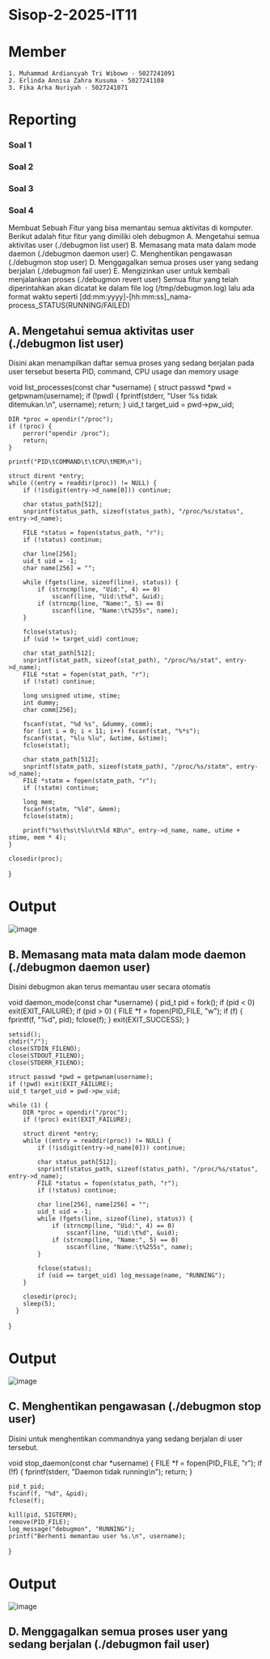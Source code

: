 # Sisop-2-2025-IT11

# Member

    1. Muhammad Ardiansyah Tri Wibowo - 5027241091
    2. Erlinda Annisa Zahra Kusuma - 5027241108
    3. Fika Arka Nuriyah - 5027241071

# Reporting

### Soal 1
### Soal 2
### Soal 3
### Soal 4
Membuat Sebuah Fitur yang bisa memantau semua aktivitas di komputer. Berikut adalah fitur fitur yang dimiliki oleh debugmon
A. Mengetahui semua aktivitas user (./debugmon list user)
B. Memasang mata mata dalam mode daemon (./debugmon daemon user)
C. Menghentikan pengawasan (./debugmon stop user)
D. Menggagalkan semua proses user yang sedang berjalan (./debugmon fail user)
E. Mengizinkan user untuk kembali menjalankan proses (./debugmon revert user)
Semua fitur yang telah diperintahkan akan dicatat ke dalam file log (/tmp/debugmon.log) lalu ada format waktu seperti [dd:mm:yyyy]-[hh:mm:ss]_nama-process_STATUS(RUNNING/FAILED)

## A. Mengetahui semua aktivitas user (./debugmon list user)
Disini akan menampilkan daftar semua proses yang sedang berjalan pada user tersebut beserta PID, command, CPU usage dan memory usage 

  void list_processes(const char *username) {
    struct passwd *pwd = getpwnam(username);
    if (!pwd) {
        fprintf(stderr, "User %s tidak ditemukan.\n", username);
        return;
    }
    uid_t target_uid = pwd->pw_uid;

    DIR *proc = opendir("/proc");
    if (!proc) {
        perror("opendir /proc");
        return;
    }

    printf("PID\tCOMMAND\t\tCPU\tMEM\n");

    struct dirent *entry;
    while ((entry = readdir(proc)) != NULL) {
        if (!isdigit(entry->d_name[0])) continue;

        char status_path[512];
        snprintf(status_path, sizeof(status_path), "/proc/%s/status", entry->d_name);

        FILE *status = fopen(status_path, "r");
        if (!status) continue;

        char line[256];
        uid_t uid = -1;
        char name[256] = "";

        while (fgets(line, sizeof(line), status)) {
            if (strncmp(line, "Uid:", 4) == 0)
                sscanf(line, "Uid:\t%d", &uid);
            if (strncmp(line, "Name:", 5) == 0)
                sscanf(line, "Name:\t%255s", name);
        }

        fclose(status);
        if (uid != target_uid) continue;

        char stat_path[512];
        snprintf(stat_path, sizeof(stat_path), "/proc/%s/stat", entry->d_name);
        FILE *stat = fopen(stat_path, "r");
        if (!stat) continue;

        long unsigned utime, stime;
        int dummy;
        char comm[256];

        fscanf(stat, "%d %s", &dummy, comm);
        for (int i = 0; i < 11; i++) fscanf(stat, "%*s");
        fscanf(stat, "%lu %lu", &utime, &stime);
        fclose(stat);

        char statm_path[512];
        snprintf(statm_path, sizeof(statm_path), "/proc/%s/statm", entry->d_name);
        FILE *statm = fopen(statm_path, "r");
        if (!statm) continue;

        long mem;
        fscanf(statm, "%ld", &mem);
        fclose(statm);

        printf("%s\t%s\t%lu\t%ld KB\n", entry->d_name, name, utime + stime, mem * 4);
    }

    closedir(proc);
  }

# Output
![image](https://github.com/user-attachments/assets/585ad1b4-7f58-4c31-bba3-ce3683953d83)


## B. Memasang mata mata dalam mode daemon (./debugmon daemon user)
Disini debugmon akan terus memantau user secara otomatis

  void daemon_mode(const char *username) {
    pid_t pid = fork();
    if (pid < 0) exit(EXIT_FAILURE);
    if (pid > 0) {
        FILE *f = fopen(PID_FILE, "w");
        if (f) {
            fprintf(f, "%d", pid);
            fclose(f);
        }
        exit(EXIT_SUCCESS);
    }

    setsid();
    chdir("/");
    close(STDIN_FILENO);
    close(STDOUT_FILENO);
    close(STDERR_FILENO);

    struct passwd *pwd = getpwnam(username);
    if (!pwd) exit(EXIT_FAILURE);
    uid_t target_uid = pwd->pw_uid;

    while (1) {
        DIR *proc = opendir("/proc");
        if (!proc) exit(EXIT_FAILURE);

        struct dirent *entry;
        while ((entry = readdir(proc)) != NULL) {
            if (!isdigit(entry->d_name[0])) continue;

            char status_path[512];
            snprintf(status_path, sizeof(status_path), "/proc/%s/status", entry->d_name);
            FILE *status = fopen(status_path, "r");
            if (!status) continue;

            char line[256], name[256] = "";
            uid_t uid = -1;
            while (fgets(line, sizeof(line), status)) {
                if (strncmp(line, "Uid:", 4) == 0)
                    sscanf(line, "Uid:\t%d", &uid);
                if (strncmp(line, "Name:", 5) == 0)
                    sscanf(line, "Name:\t%255s", name);
            }

            fclose(status);
            if (uid == target_uid) log_message(name, "RUNNING");
        }

        closedir(proc);
        sleep(5);
      }
  }

# Output
![image](https://github.com/user-attachments/assets/ea6f4b1d-7e6a-44c7-8904-593adf0ef3e3)


## C. Menghentikan pengawasan (./debugmon stop user)
Disini untuk menghentikan commandnya yang sedang berjalan di user tersebut.

  void stop_daemon(const char *username) {
    FILE *f = fopen(PID_FILE, "r");
    if (!f) {
        fprintf(stderr, "Daemon tidak running\n");
        return;
    }

    pid_t pid;
    fscanf(f, "%d", &pid);
    fclose(f);

    kill(pid, SIGTERM);
    remove(PID_FILE);
    log_message("debugmon", "RUNNING");
    printf("Berhenti memantau user %s.\n", username);
  }

# Output
![image](https://github.com/user-attachments/assets/58896be4-341f-48cd-aad3-62093cfa5ff3)

## D. Menggagalkan semua proses user yang sedang berjalan (./debugmon fail user)
